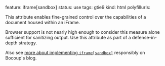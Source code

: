 feature: iframe[sandbox]
status: use
tags: gtie9
kind: html
polyfillurls:

This attribute enables fine-grained control over the capabilities of a
document housed within an iFrame.

Browser support is not nearly high enough to consider this measure alone
sufficient for sanitizing output. Use this attribute as part of a
defense-in-depth strategy.

Also see [more about implementing `iframe[sandbox]`](https://bocoup.com/blog/third-party-javascript-development-future#iframe-sandbox) responsibly on Bocoup's blog.
